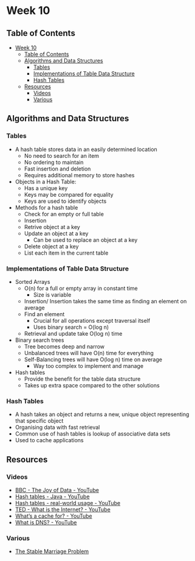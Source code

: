# Week 10

## Table of Contents

- [Week 10](#week-10)
  - [Table of Contents](#table-of-contents)
  - [Algorithms and Data Structures](#algorithms-and-data-structures)
    - [Tables](#tables)
    - [Implementations of Table Data Structure](#implementations-of-table-data-structure)
    - [Hash Tables](#hash-tables)
  - [Resources](#resources)
    - [Videos](#videos)
    - [Various](#various)

## Algorithms and Data Structures

### Tables

- A hash table stores data in an easily determined location
  - No need to search for an item
  - No ordering to maintain
  - Fast insertion and deletion
  - Requires additional memory to store hashes
- Objects in a Hash Table:
  - Has a unique key
  - Keys may be compared for equality
  - Keys are used to identify objects
- Methods for a hash table
  - Check for an empty or full table
  - Insertion
  - Retrive object at a key
  - Update an object at a key
    - Can be used to replace an object at a key
  - Delete object at a key
  - List each item in the current table

### Implementations of Table Data Structure

- Sorted Arrays
  - O(n) for a full or empty array in constant time
    - Size is variable
  - Insertion/ Insertion takes the same time as finding an element on average
  - Find an element
    - Crucial for all operations except traversal itself
    - Uses binary search = O(log n)
  - Retrieval and update take O(log n) time
- Binary search trees
  - Tree becomes deep and narrow
  - Unbalanced trees will have O(n) time for everything
  - Self-Balancing trees will have O(log n) time on average
    - Way too complex to implement and manage
- Hash tables
  - Provide the benefit for the table data structure
  - Takes up extra space compared to the other solutions

### Hash Tables

- A hash takes an object and returns a new, unique object representing that specific object
- Organising data with fast retrieval
- Common use of hash tables is lookup of associative data sets
- Used to cache applications

## Resources

### Videos

- [BBC - The Joy of Data - YouTube](https://www.youtube.com/watch?v=l6oKriR-RjM)
- [Hash tables - Java - YouTube](https://www.youtube.com/watch?v=shs0KM3wKv8)
- [Hash tables - real-world usage - YouTube](https://www.youtube.com/watch?v=sTkWBIUH3Eo)
- [TED - What is the Internet? - YouTube](https://www.youtube.com/watch?v=XE_FPEFpHt4)
- [What’s a cache for? - YouTube](https://www.youtube.com/watch?v=6JpLD3PUAZk)
- [What is DNS? - YouTube](https://www.youtube.com/watch?v=HsQOWfc3Wic)

### Various

- [The Stable Marriage Problem](http://www.cs.columbia.edu/~evs/intro/stable/writeup.html)
